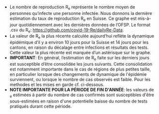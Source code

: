 - Le nombre de reproduction R<sub>e</sub> représente le nombre moyen de personnes qu’infecte une personne infectée. Nous donnons la dernière estimation du taux de reproduction R<sub>e</sub> en Suisse. Ce graphe est mis-à-jour quotidiennement avec les dernières données de l’OFSP. Le format .csv du R<sub>e</sub>: https://github.com/covid-19-Re/dailyRe-Data.
- La valeur de R<sub>e</sub> la plus récente calculée aujourd’hui reflète la dynamique épidémique d’il y a environ 10 jours pour la Suisse et 14 jours pour les cantons, en raison du décalage entre infections et résultats des tests. Cette valeur la plus récente est marquée d’un astérisque sur le graphe.
- **IMPORTANT**: En général, l’estimation de R<sub>e</sub> faite sur les derniers jours est susceptible d’être consolidée les jours suivants. Cette consolidation est notamment importante dans le cas de régions de plus petites taille, en particulier lorsque des changements de dynamique de l'épidémie surviennent, ou lorsque le nombre de cas observés est faible. Pour les methodes et les mises en garde cf. ci-dessous.
- **NOTE IMPORTANTE POUR LA PÉRIODE DE FIN D'ANNÉE**: les valeurs de <sub>e</sub> estimées à partir du nombre de cas confirmés sont susceptibles d'être sous-estimées en raison d'une potentielle  baisse du nombre de tests pratiqués durant cette période.


